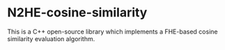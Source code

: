 # N2HE-cosine-similarity
This is a C++ open-source library which implements a FHE-based cosine similarity evaluation algorithm. 
